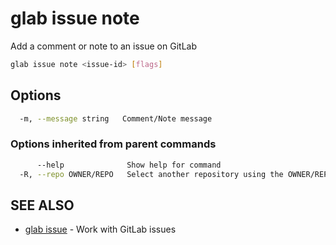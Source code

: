 # glab issue note

Add a comment or note to an issue on GitLab

```bash
glab issue note <issue-id> [flags]
```

## Options

```bash
  -m, --message string   Comment/Note message
```

### Options inherited from parent commands

```bash
      --help              Show help for command
  -R, --repo OWNER/REPO   Select another repository using the OWNER/REPO or `GROUP/NAMESPACE/REPO` format or full URL or git URL
```

## SEE ALSO

- [glab issue](./) - Work with GitLab issues

